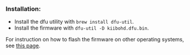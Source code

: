 
### Installation:
- Install the dfu utility with `brew install dfu-util`.
- Install the firmware with `dfu-util -D kiibohd.dfu.bin`.

For instruction on how to flash the firmware on other operating systems, see [this page](https://github.com/kiibohd/controller/wiki/Loading-DFU-Firmware#mac-osx).
